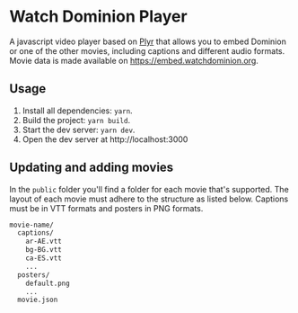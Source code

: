 # Watch Dominion Player

A javascript video player based on [Plyr] that allows you to embed Dominion or one
of the other movies, including captions and different audio formats. Movie data
is made available on https://embed.watchdominion.org.

[plyr]: https://plyr.io

## Usage

1. Install all dependencies: `yarn`.
1. Build the project: `yarn build`.
1. Start the dev server: `yarn dev`.
1. Open the dev server at http://localhost:3000

## Updating and adding movies

In the `public` folder you'll find a folder for each movie that's supported. The
layout of each movie must adhere to the structure as listed below. Captions must
be in VTT formats and posters in PNG formats.

```sh
movie-name/
  captions/
    ar-AE.vtt
    bg-BG.vtt
    ca-ES.vtt
    ...
  posters/
    default.png
    ...
  movie.json
```
